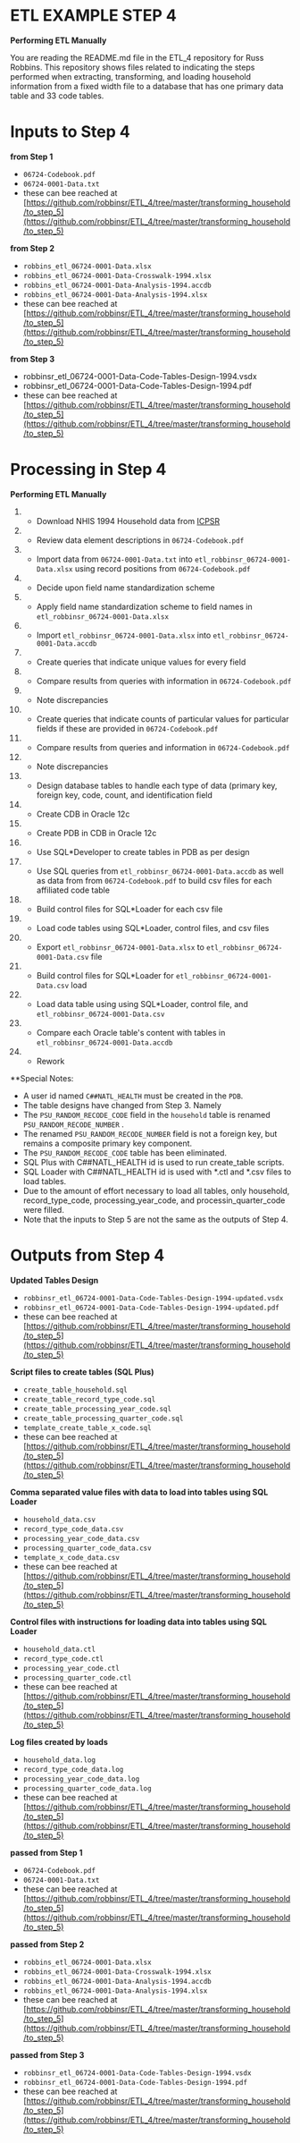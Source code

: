 # ETL EXAMPLE STEP 4

**Performing ETL Manually**

You are reading the README.md file in the ETL_4 repository for Russ Robbins. This repository shows files related to indicating the steps performed when extracting, transforming, and loading household information from a fixed width file to a database that has one primary data table and 33 code tables.

# Inputs to Step 4

**from Step 1**

 - `06724-Codebook.pdf`
 - `06724-0001-Data.txt`
 - these can bee reached at [https://github.com/robbinsr/ETL_4/tree/master/transforming_household/to_step_5](https://github.com/robbinsr/ETL_4/tree/master/transforming_household/to_step_5)

**from Step 2**

 - `robbins_etl_06724-0001-Data.xlsx`
 - `robbins_etl_06724-0001-Data-Crosswalk-1994.xlsx`
 - `robbins_etl_06724-0001-Data-Analysis-1994.accdb`
 - `robbins_etl_06724-0001-Data-Analysis-1994.xlsx`
 - these can bee reached at [https://github.com/robbinsr/ETL_4/tree/master/transforming_household/to_step_5](https://github.com/robbinsr/ETL_4/tree/master/transforming_household/to_step_5)

**from Step 3**

 - robbinsr_etl_06724-0001-Data-Code-Tables-Design-1994.vsdx
 - robbinsr_etl_06724-0001-Data-Code-Tables-Design-1994.pdf
 - these can bee reached at [https://github.com/robbinsr/ETL_4/tree/master/transforming_household/to_step_5](https://github.com/robbinsr/ETL_4/tree/master/transforming_household/to_step_5)

# Processing in Step 4

**Performing ETL Manually**

1.  - Download NHIS 1994 Household data from [ICPSR](http://bit.ly/1ddSUOC)
1.  - Review data element descriptions in `06724-Codebook.pdf`
1.  - Import data from `06724-0001-Data.txt` into `etl_robbinsr_06724-0001-Data.xlsx` using record positions from `06724-Codebook.pdf`
1.  - Decide upon field name standardization scheme
1.  - Apply field name standardization scheme to field names in `etl_robbinsr_06724-0001-Data.xlsx`
1.  - Import `etl_robbinsr_06724-0001-Data.xlsx` into `etl_robbinsr_06724-0001-Data.accdb`
1.  - Create queries that indicate unique values for every field
1.  - Compare results from queries with information in `06724-Codebook.pdf`
1.  - Note discrepancies
1.  - Create queries that indicate counts of particular values for particular fields if these are provided in `06724-Codebook.pdf`
1.  - Compare results from queries and information in `06724-Codebook.pdf`
1.  - Note discrepancies
1.  - Design database tables to handle each type of data (primary key, foreign key, code, count, and identification field
1.  - Create CDB in Oracle 12c
1.  - Create PDB in CDB in Oracle 12c
1.  - Use SQL*Developer to create tables in PDB as per design
1.  - Use SQL queries from `etl_robbinsr_06724-0001-Data.accdb` as well as data from from `06724-Codebook.pdf` to build csv files for each affiliated code table
1.  - Build control files for SQL*Loader for each csv file
1.  - Load code tables using SQL*Loader, control files, and csv files
1.  - Export `etl_robbinsr_06724-0001-Data.xlsx` to `etl_robbinsr_06724-0001-Data.csv` file
1.  - Build control files for SQL*Loader for `etl_robbinsr_06724-0001-Data.csv` load
1.  - Load data table using using SQL*Loader, control file, and `etl_robbinsr_06724-0001-Data.csv`
1.  - Compare each Oracle table's content with tables in `etl_robbinsr_06724-0001-Data.accdb`
1.  - Rework

**Special Notes:

 - A user id named `C##NATL_HEALTH` must be created in the `PDB`.
 - The table designs have changed from Step 3. Namely
  - The `PSU_RANDOM_RECODE_CODE` field in the `household` table is renamed `PSU_RANDOM_RECODE_NUMBER` .
  - The renamed `PSU_RANDOM_RECODE_NUMBER` field is not a foreign key, but remains a composite primary key component.
  - The `PSU_RANDOM_RECODE_CODE` table has been eliminated.
- SQL Plus with C##NATL_HEALTH id is used to run create_table scripts.
- SQL Loader with C##NATL_HEALTH id is used with *.ctl and *.csv files to load tables.
- Due to the amount of effort necessary to load all tables, only household, record_type_code, processing_year_code, and processin_quarter_code were filled.
- Note that the inputs to Step 5 are not the same as the outputs of Step 4.

# Outputs from Step 4

**Updated Tables Design**

 - `robbinsr_etl_06724-0001-Data-Code-Tables-Design-1994-updated.vsdx`
 - `robbinsr_etl_06724-0001-Data-Code-Tables-Design-1994-updated.pdf`
 - these can bee reached at [https://github.com/robbinsr/ETL_4/tree/master/transforming_household/to_step_5](https://github.com/robbinsr/ETL_4/tree/master/transforming_household/to_step_5)
 
**Script files to create tables (SQL Plus)**
 
 - `create_table_household.sql`
 - `create_table_record_type_code.sql`
 - `create_table_processing_year_code.sql`
 - `create_table_processing_quarter_code.sql`
 - `template_create_table_x_code.sql`
 - these can bee reached at [https://github.com/robbinsr/ETL_4/tree/master/transforming_household/to_step_5](https://github.com/robbinsr/ETL_4/tree/master/transforming_household/to_step_5)

**Comma separated value files with data to load into tables using SQL Loader**

 - `household_data.csv`
 - `record_type_code_data.csv`
 - `processing_year_code_data.csv`
 - `processing_quarter_code_data.csv`
 - `template_x_code_data.csv`
 - these can bee reached at [https://github.com/robbinsr/ETL_4/tree/master/transforming_household/to_step_5](https://github.com/robbinsr/ETL_4/tree/master/transforming_household/to_step_5)

**Control files with instructions for loading data into tables using SQL Loader**

 - `household_data.ctl`
 - `record_type_code.ctl`
 - `processing_year_code.ctl`
 - `processing_quarter_code.ctl`
 - these can bee reached at [https://github.com/robbinsr/ETL_4/tree/master/transforming_household/to_step_5](https://github.com/robbinsr/ETL_4/tree/master/transforming_household/to_step_5)

**Log files created by loads**

 - `household_data.log`
 - `record_type_code_data.log`
 - `processing_year_code_data.log`
 - `processing_quarter_code_data.log`
 - these can bee reached at [https://github.com/robbinsr/ETL_4/tree/master/transforming_household/to_step_5](https://github.com/robbinsr/ETL_4/tree/master/transforming_household/to_step_5)

**passed from Step 1**

 - `06724-Codebook.pdf`
 - `06724-0001-Data.txt`
 - these can bee reached at [https://github.com/robbinsr/ETL_4/tree/master/transforming_household/to_step_5](https://github.com/robbinsr/ETL_4/tree/master/transforming_household/to_step_5)

**passed from Step 2**

 - `robbins_etl_06724-0001-Data.xlsx`
 - `robbins_etl_06724-0001-Data-Crosswalk-1994.xlsx`
 - `robbins_etl_06724-0001-Data-Analysis-1994.accdb`
 - `robbins_etl_06724-0001-Data-Analysis-1994.xlsx`
 - these can bee reached at [https://github.com/robbinsr/ETL_4/tree/master/transforming_household/to_step_5](https://github.com/robbinsr/ETL_4/tree/master/transforming_household/to_step_5) 

**passed from Step 3**

 - `robbinsr_etl_06724-0001-Data-Code-Tables-Design-1994.vsdx`
 - `robbinsr_etl_06724-0001-Data-Code-Tables-Design-1994.pdf`
 - these can bee reached at [https://github.com/robbinsr/ETL_4/tree/master/transforming_household/to_step_5](https://github.com/robbinsr/ETL_4/tree/master/transforming_household/to_step_5)

